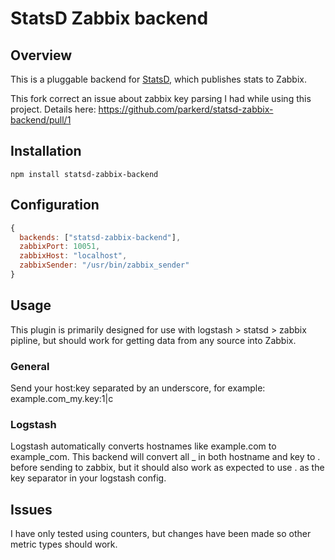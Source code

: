 # StatsD Zabbix backend

## Overview
This is a pluggable backend for [StatsD](https://github.com/etsy/statsd), which publishes stats to Zabbix.

This fork correct an issue about zabbix key parsing I had while using this project. Details here: https://github.com/parkerd/statsd-zabbix-backend/pull/1

## Installation

    npm install statsd-zabbix-backend

## Configuration
```js
{
  backends: ["statsd-zabbix-backend"],
  zabbixPort: 10051,
  zabbixHost: "localhost",
  zabbixSender: "/usr/bin/zabbix_sender"
}
```

## Usage
This plugin is primarily designed for use with logstash > statsd > zabbix pipline, but should work for getting data from any source into Zabbix.

### General
Send your host:key separated by an underscore, for example: example.com_my.key:1|c

### Logstash
Logstash automatically converts hostnames like example.com to example_com.  This backend will convert all _ in both hostname and key to . before sending to zabbix, but it should also work as expected to use . as the key separator in your logstash config.

## Issues
I have only tested using counters, but changes have been made so other metric types should work.
